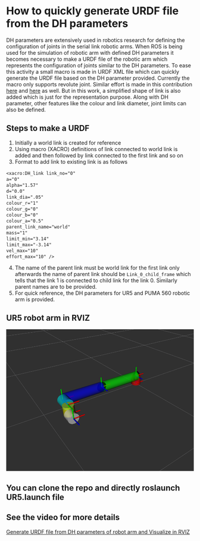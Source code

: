 # How to quickly generate URDF file from the DH parameters #
DH parameters are extensively used in robotics research for defining the configuration of joints in the serial link robotic arms. When ROS is being used for the simulation of robotic arm with defined DH parameters it becomes necessary to make a URDF file of the robotic arm which represents the configuration of joints similar to the DH parameters. To ease this activity a small macro is made in URDF XML file which can quickly generate the URDF file based on the DH parameter provided. Currently the macro only supports revolute joint. Similar effort is made in this contribution [here](https://github.com/AdoHaha/DH2URDF) and [here](https://adohaha.github.io/DH2URDF/) as well.
But in this work, a simplified shape of link is also added which is just for the representation purpose. Along with DH parameter, other features like the colour and link diameter, joint limits can also be defined.

## Steps to make a URDF ##
1. Initially a world link is created for reference
2. Using macro (XACRO) definitions of link connected to world link is added and then followed by link connected to the first link and so on
3. Format to add link to existing link is as follows
```
<xacro:DH_link link_no="0"
a="0" 
alpha="1.57"
d="0.0"
link_dia=".05"
colour_r="1"
colour_g="0"
colour_b="0"
colour_a="0.5"
parent_link_name="world"
mass="1"
limit_min="3.14"
limit_max="-3.14"
vel_max="10"
effort_max="10" />
```
4. The name of the parent link must be world link for the first link only afterwards the name of parent link should be ```Link_0_child_frame``` which tells that the link 1 is connected to child link for the link 0. Similarly parent names are to be provided.
5. For quick reference, the DH parameters for UR5 and PUMA 560 robotic arm is provided.

## UR5 robot arm in RVIZ ##

![alt text](https://github.com/saurabhlanje/DH_parameters_to_URDF/blob/main/UR5.png)

## You can clone the repo and directly roslaunch UR5.launch file ##

## See the video for more details ##
[Generate URDF file from DH parameters of robot arm and Visualize in RVIZ](https://www.youtube.com/watch?v=A_Wbc-vtMyw)

